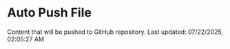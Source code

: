 # Auto Push File

Content that will be pushed to GitHub repository.
Last updated: 07/22/2025, 02:05:27 AM